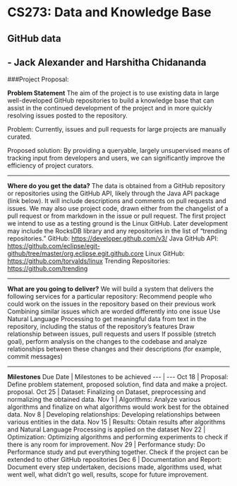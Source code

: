 # CS273: Data and Knowledge Base
## GitHub data 
## - Jack Alexander and Harshitha Chidananda


###Project Proposal: 

**Problem Statement**
The aim of the project is to use existing data in large well-developed GitHub repositories to build a knowledge base that can assist in the continued development of the project and in more quickly resolving issues posted to the repository. 

Problem: 
Currently, issues and pull requests for large projects are manually curated. 

Proposed solution: 
By providing a queryable, largely unsupervised means of tracking input from developers and users, we can significantly improve the efficiency of project curators.

___

**Where do you get the data?**
The data is obtained from a GitHub repository or repositories using the GitHub API, likely through the Java API package (link below). It will include descriptions and comments on pull requests and issues. We may also use project code, drawn either from the changelist of a pull request or from markdown in the issue or pull request. The first project we intend to use as a testing ground is the Linux GitHub. Later development may include the RocksDB library and any repositories in the list of “trending repositories.”
GitHub: https://developer.github.com/v3/
Java GitHub API: https://github.com/eclipse/egit-github/tree/master/org.eclipse.egit.github.core
Linux GitHub: https://github.com/torvalds/linux
Trending Repositories: https://github.com/trending

___



**What are you going to deliver?**
We will build a system that delivers the following services for a particular repository:
Recommend people who could work on the issues in the repository based on their previous work
Combining similar issues which are worded differently into one issue
Use Natural Language Processing to get meaningful data from text in the repository, including the status of the repository’s features
Draw relationship between issues,  pull requests and users
If possible (stretch goal), perform analysis on the changes to the codebase and analyze relationships between these changes and their descriptions (for example, commit messages)

___


**Milestones**
Due Date | Milestones to be achieved
--- | --- 
Oct 18 | Proposal: Define problem statement, proposed solution, find data and make a project. proposal. 
Oct 25 | Dataset: Finalizing on Dataset, preprocessing and normalizing the  obtained data.
Nov 1 | Algorithms: Analyze various algorithms and finalize on what algorithms would work best for the obtained data.
Nov 8 | Developing relationships: Developing relationships between various entities in the data. 
Nov 15 | Results: Obtain results after algorithms and Natural Language Processing is applied on the dataset
Nov 22 | Optimization: Optimizing algorithms and performing experiments to check if there is any room for improvement.
Nov 29 | Performance study: Do Performance study and put everything together. Check if the project can be extended to other GitHub repositories 
Dec 6 | Documentation and Report: Document every step undertaken, decisions made, algorithms used, what went well, what didn’t go well, results, scope for future improvement. 
